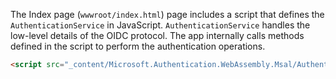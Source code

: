 The Index page (`wwwroot/index.html`) page includes a script that defines the `AuthenticationService` in JavaScript. `AuthenticationService` handles the low-level details of the OIDC protocol. The app internally calls methods defined in the script to perform the authentication operations.

```html
<script src="_content/Microsoft.Authentication.WebAssembly.Msal/AuthenticationService.js"></script>
```
